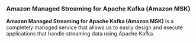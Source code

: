 
### Amazon Managed Streaming for Apache Kafka (Amazon MSK)

**Amazon Managed Streaming for Apache Kafka (Amazon MSK)** is a completely managed service that allows us to easily design and execute applications that handle streaming data using Apache Kafka.
